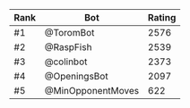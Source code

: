 Rank|Bot|Rating
---|---|---
#1|@ToromBot|2576
#2|@RaspFish|2539
#3|@colinbot|2373
#4|@OpeningsBot|2097
#5|@MinOpponentMoves|622
